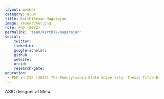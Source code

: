 ```yaml
---
layout: member
category: alum
title: Karthikeyan Nagarajan
image: researcher.png
role: PhD (2022)
permalink: 'team/karthik-nagarajan'
social:
    twitter: 
    linkedin: 
    google-scholar: 
    github: 
    website:
    orcid: 
    research-gate: 
education:
 - PhD in CSE (2022)-The Pennsylvania State University. Thesis Title-Exploring Security Challenges And Opportunities In Emerging Memory And Computing Technologies
---
```


ASIC deisgner at Meta.
